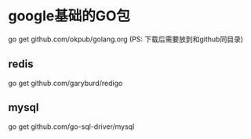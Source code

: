 # google基础的GO包
go get github.com/okpub/golang.org
(PS: 下载后需要放到和github同目录)

## redis
go get github.com/garyburd/redigo
 
## mysql 
go get github.com/go-sql-driver/mysql

